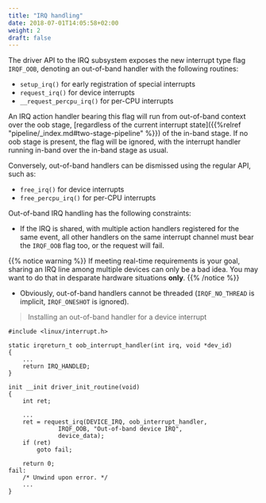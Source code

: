 ```yaml
---
title: "IRQ handling"
date: 2018-07-01T14:05:58+02:00
weight: 2
draft: false
---
```


The driver API to the IRQ subsystem exposes the new interrupt type
flag `IRQF_OOB`, denoting an out-of-band handler with the
following routines:

- `setup_irq()` for early registration of special interrupts
- `request_irq()` for device interrupts
- `__request_percpu_irq()` for per-CPU interrupts

An IRQ action handler bearing this flag will run from out-of-band
context over the oob stage, [regardless of the current interrupt
state]({{%relref "pipeline/_index.md#two-stage-pipeline" %}}) of the
in-band stage. If no oob stage is present, the flag will be ignored,
with the interrupt handler running in-band over the in-band stage as
usual.

Conversely, out-of-band handlers can be dismissed using the regular
API, such as:

- `free_irq()` for device interrupts
- `free_percpu_irq()` for per-CPU interrupts

Out-of-band IRQ handling has the following constraints:

- If the IRQ is shared, with multiple action handlers registered for
  the same event, all other handlers on the same interrupt channel
  must bear the `IRQF_OOB` flag too, or the request will fail.

{{% notice warning %}}
If meeting real-time requirements is your goal, sharing an IRQ line
among multiple devices can only be a bad idea. You may want to do
that in desparate hardware situations **only**.
{{% /notice %}}

- Obviously, out-of-band handlers cannot be threaded (`IRQF_NO_THREAD`
  is implicit, `IRQF_ONESHOT` is ignored).

> Installing an out-of-band handler for a device interrupt

```
#include <linux/interrupt.h>

static irqreturn_t oob_interrupt_handler(int irq, void *dev_id)
{
	...
	return IRQ_HANDLED;
}

init __init driver_init_routine(void)
{
	int ret;

	...
	ret = request_irq(DEVICE_IRQ, oob_interrupt_handler,
			  IRQF_OOB, "Out-of-band device IRQ",
			  device_data);
	if (ret)
		goto fail;

	return 0;
fail:
	/* Unwind upon error. */
	...
}
```
